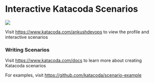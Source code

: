 # Interactive Katacoda Scenarios

[![](http://shields.katacoda.com/katacoda/ankushdevops/count.svg)](https://www.katacoda.com/ankushdevops "Get your profile on Katacoda.com")

Visit https://www.katacoda.com/ankushdevops to view the profile and interactive scenarios

### Writing Scenarios
Visit https://www.katacoda.com/docs to learn more about creating Katacoda scenarios

For examples, visit https://github.com/katacoda/scenario-example
